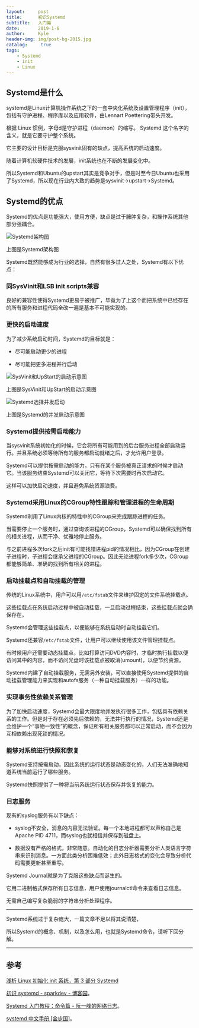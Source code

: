 ```yaml
---
layout:     post
title:      初识Systemd
subtitle:   入门篇
date:       2019-1-6
author:     Kyle
header-img: img/post-bg-2015.jpg
catalog: 	 true
tags:
    - Systemd
    - init
    - Linux
---
```


## Systemd是什么

systemd是Linux计算机操作系统之下的一套中央化系统及设置管理程序（init），包括有守护进程、程序库以及应用软件，由Lennart Poettering带头开发。

根据 Linux 惯例，字母d是守护进程（daemon）的缩写。 Systemd 这个名字的含义，就是它要守护整个系统。

它主要的设计目标是克服sysvinit固有的缺点，提高系统的启动速度。

随着计算机软硬件技术的发展，init系统也在不断的发展变化中。

所以Systemd和Ubuntu的upstart其实是竞争对手，但是时至今日Ubuntu也采用了Systemd，所以现在行业内大致的趋势是sysvinit->upstart->Systemd。

## Systemd的优点

Systemd的优点是功能强大，使用方便，缺点是过于臃肿复杂，和操作系统其他部分强耦合。

![Systemd架构图](http://www.ruanyifeng.com/blogimg/asset/2016/bg2016030703.png "Systemd架构图")

上图是Systemd架构图

Systemd既然能够成为行业的选择，自然有很多过人之处，Systemd有以下优点：

### 同SysVinit和LSB init scripts兼容

良好的兼容性使得Systemd更易于被推广，毕竟为了上这个而把系统中已经存在的所有服务和进程代码全改一遍是基本不可能实现的。

### 更快的启动速度

为了减少系统启动时间，Systemd的目标就是：

- 尽可能启动更少的进程

+ 尽可能把更多进程并行启动

![SysVinit和UpStart的启动示意图](https://www.ibm.com/developerworks/cn/linux/1407_liuming_init3/image003.jpg "UpStart和SysVinit的启动示意图")

上图是SysVinit和UpStart的启动示意图

![Systemd选择并发启动](https://www.ibm.com/developerworks/cn/linux/1407_liuming_init3/image005.jpg "Systemd选择并发启动")

上图是Systemd的并发启动示意图

### Systemd提供按需启动能力

当sysvinit系统初始化的时候，它会将所有可能用到的后台服务进程全部启动运行。并且系统必须等待所有的服务都启动就绪之后，才允许用户登录。

Systemd可以提供按需启动的能力，只有在某个服务被真正请求的时候才启动它。当该服务结束Systemd可以关闭它，等待下次需要时再次启动它。

这样可以加快启动速度，并且避免系统资源浪费。

### Systemd采用Linux的CGroup特性跟踪和管理进程的生命周期

Systemd利用了Linux内核的特性中的CGroup来完成跟踪进程的任务。

当需要停止一个服务时，通过查询该进程的CGroup，Systemd可以确保找到所有的相关进程，从而干净、优雅地停止服务。

与之前进程多次fork之后init有可能找错进程pid的情况相比，因为CGroup在创建子进程时，子进程会继承父进程的CGroup。因此无论进程fork多少次，CGroup都能够简单、准确的找到所有相关的进程。

### 启动挂载点和自动挂载的管理

传统的Linux系统中，用户可以用`/etc/fstab`文件来维护固定的文件系统挂载点。

这些挂载点在系统启动过程中被自动挂载，一旦启动过程结束，这些挂载点就会确保存在。

Systemd会管理这些挂载点，以便能够在系统启动时自动挂载它们。

Systemd还兼容`/etc/fstab`文件，让用户可以继续使用该文件管理挂载点。

有时候用户还需要动态挂载点，比如打算访问DVD内容时，才临时执行挂载以便访问其中的内容，而不访问光盘时该挂载点被取消(umount)，以便节约资源。

Systemd内建了自动挂载服务，无需另外安装，可以直接使用Systemd提供的自动挂载管理能力来实现和autofs服务（一种自动挂载服务）一样的功能。

### 实现事务性依赖关系管理

为了加快启动速度，Systemd会最大限度地并发执行很多工作，包括具有依赖关系的工作。但是对于存在必须先后依赖的，无法并行执行的情况，Systemd还是会维护一个“事物一致性”的概念，保证所有相关服务都可以正常启动，而不会因为互相依赖出现死锁的情况。

### 能够对系统进行快照和恢复

Systemd支持按需启动，因此系统的运行状态是动态变化的，人们无法准确地知道系统当前运行了哪些服务。

Systemd快照提供了一种将当前系统运行状态保存并恢复的能力。

### 日志服务

现有的syslog服务有以下缺点：

- syslog不安全，消息的内容无法验证。每一个本地进程都可以声称自己是Apache PID 4711，而syslog也就相信并保存到磁盘上。

+ 数据没有严格的格式，非常随意。自动化的日志分析器需要分析人类语言字符串来识别消息。一方面此类分析困难低效；此外日志格式的变化会导致分析代码需要更新甚至重写。

Systemd Journal就是为了克服这些缺点而诞生的。

它用二进制格式保存所有日志信息，用户使用journalctl命令来查看日志信息。

无需自己编写复杂脆弱的字符串分析处理程序。

---

Systemd系统过于复杂庞大，一篇文章不足以将其说清楚，

所以Systemd的概念、机制，以及怎么用，也就是Systemd命令，请听下回分解。

---

## 参考

<a href="https://www.ibm.com/developerworks/cn/linux/1407_liuming_init3/index.html" target="_blank">浅析 Linux 初始化 init 系统，第 3 部分 Systemd</a>

<a href="http://www.cnblogs.com/sparkdev/p/8448237.html" target="_blank">初识 systemd - sparkdev - 博客园</a>。

<a href="http://www.ruanyifeng.com/blog/2016/03/systemd-tutorial-commands.html" target="_blank">Systemd 入门教程：命令篇 - 阮一峰的网络日志</a>。

<a href="http://www.jinbuguo.com/systemd/systemd.html" target="_blank">systemd 中文手册 [金步国]</a>。
